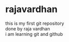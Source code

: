 # rajavardhan
this is my first git repository
<br>
done by raja vardhan<br>
i am learning git and github
